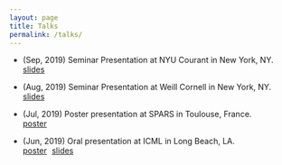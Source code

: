 ```yaml
---
layout: page
title: Talks
permalink: /talks/
---
```

* (Sep, 2019) Seminar Presentation at NYU Courant in New York, NY.
<span class="glyphicon glyphicon-film"></span> <span style="margin-right:5px"><a role="button" href="/assets/slides_SaSD.pdf">slides</a></span>

* (Aug, 2019) Seminar Presentation at Weill Cornell in New York, NY.  
<span class="glyphicon glyphicon-film"></span> <span style="margin-right:5px"><a role="button" href="/assets/slides_SaSD.pdf">slides</a></span>

* (Jul, 2019) Poster presentation at SPARS in Toulouse, France.  
<span> <span class="glyphicon glyphicon-picture"></span> <span style="margin-right:5px"><a role="button" href="/assets/poster_secmclp.pdf">poster</a></span> 

* (Jun, 2019) Oral presentation at ICML in Long Beach, LA.  
<span> <span class="glyphicon glyphicon-picture"></span> <span style="margin-right:5px"><a role="button" href="/assets/poster_SaSD.pdf">poster</a></span> <span class="glyphicon glyphicon-film"></span> <span style="margin-right:5px"><a role="button" href="/assets/slides_SaSD.pdf">slides</a></span>


